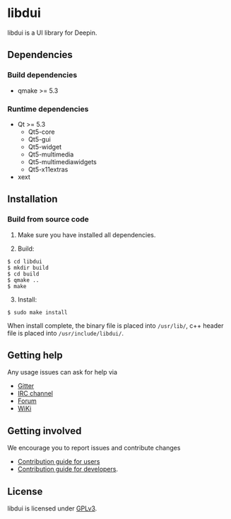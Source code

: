 # libdui

libdui is a UI library for Deepin.

## Dependencies

### Build dependencies

* qmake >= 5.3

### Runtime dependencies

* Qt >= 5.3
  * Qt5-core
  * Qt5-gui
  * Qt5-widget
  * Qt5-multimedia
  * Qt5-multimediawidgets
  * Qt5-x11extras
* xext

## Installation

### Build from source code

1. Make sure you have installed all dependencies.

2. Build:
```
$ cd libdui
$ mkdir build
$ cd build
$ qmake ..
$ make
```

3. Install:
```
$ sudo make install
```

When install complete, the binary file is placed into `/usr/lib/`, c++ header file is placed into `/usr/include/libdui/`.

## Getting help

Any usage issues can ask for help via

* [Gitter](https://gitter.im/orgs/linuxdeepin/rooms)
* [IRC channel](https://webchat.freenode.net/?channels=deepin)
* [Forum](https://bbs.deepin.org)
* [WiKi](http://wiki.deepin.org/)

## Getting involved

We encourage you to report issues and contribute changes

* [Contribution guide for users](http://wiki.deepin.org/index.php?title=Contribution_Guidelines_for_Users)
* [Contribution guide for developers](http://wiki.deepin.org/index.php?title=Contribution_Guidelines_for_Developers).

## License

libdui is licensed under [GPLv3](LICENSE).
